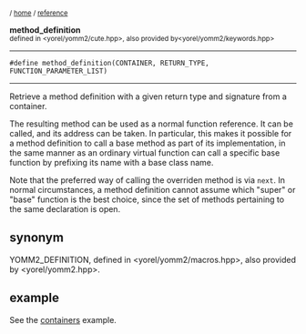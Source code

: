 

<sub>/ [home](/README.md) / [reference](/reference/README.md) </sub>

**method_definition**<br>
<sub>defined in <yorel/yomm2/cute.hpp>, also provided by<yorel/yomm2/keywords.hpp></sub>

---
```
#define method_definition(CONTAINER, RETURN_TYPE, FUNCTION_PARAMETER_LIST)
```
---
Retrieve a method definition with a given return type and signature from a
container.

The resulting method can be used as a normal function reference. It can be
called, and its address can be taken. In particular, this makes it possible for
a method definition to call a base method as part of its implementation, in the
same manner as an ordinary virtual function can call a specific base function
by prefixing its name with a base class name.

Note that the preferred way of calling the overriden method is via `next`. In
normal circumstances, a method definition cannot assume which "super" or "base"
function is the best choice, since the set of methods pertaining to the same
declaration is open.

## synonym
YOMM2_DEFINITION, defined in <yorel/yomm2/macros.hpp>, also provided by <yorel/yomm2.hpp>.

## example
See the [containers](../examples/containers) example.

